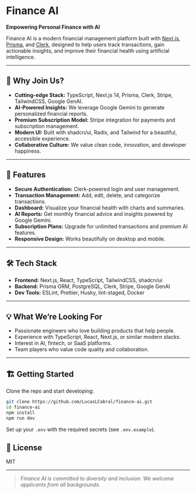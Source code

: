 # Finance AI

**Empowering Personal Finance with AI**

Finance AI is a modern financial management platform built with [Next.js](https://nextjs.org), [Prisma](https://www.prisma.io/), and [Clerk](https://clerk.com/), designed to help users track transactions, gain actionable insights, and improve their financial health using artificial intelligence.

---

## 🚀 Why Join Us?

- **Cutting-edge Stack:** TypeScript, Next.js 14, Prisma, Clerk, Stripe, TailwindCSS, Google GenAI.
- **AI-Powered Insights:** We leverage Google Gemini to generate personalized financial reports.
- **Premium Subscription Model:** Stripe integration for payments and subscription management.
- **Modern UI:** Built with shadcn/ui, Radix, and Tailwind for a beautiful, accessible experience.
- **Collaborative Culture:** We value clean code, innovation, and developer happiness.

---

## 🧩 Features

- **Secure Authentication:** Clerk-powered login and user management.
- **Transaction Management:** Add, edit, delete, and categorize transactions.
- **Dashboard:** Visualize your financial health with charts and summaries.
- **AI Reports:** Get monthly financial advice and insights powered by Google Gemini.
- **Subscription Plans:** Upgrade for unlimited transactions and premium AI features.
- **Responsive Design:** Works beautifully on desktop and mobile.

---

## 🛠️ Tech Stack

- **Frontend:** Next.js, React, TypeScript, TailwindCSS, shadcn/ui
- **Backend:** Prisma ORM, PostgreSQL, Clerk, Stripe, Google GenAI
- **Dev Tools:** ESLint, Prettier, Husky, lint-staged, Docker

---

## 💡 What We’re Looking For

- Passionate engineers who love building products that help people.
- Experience with TypeScript, React, Next.js, or similar modern stacks.
- Interest in AI, fintech, or SaaS platforms.
- Team players who value code quality and collaboration.

---

## 🏗️ Getting Started

Clone the repo and start developing:

```bash
git clone https://github.com/LucasLCabral/finance-ai.git
cd finance-ai
npm install
npm run dev
```

Set up your `.env` with the required secrets (see `.env.example`).

## 📄 License

MIT

---

> _Finance AI is committed to diversity and inclusion. We welcome applicants from all backgrounds._
